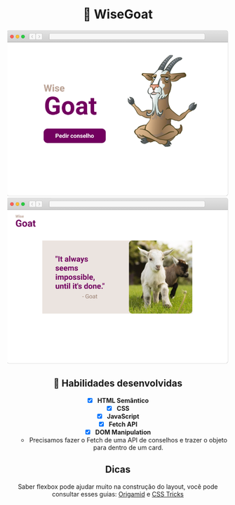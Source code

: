 <h1 align="center"> 🐐 WiseGoat </h1> 

<div align="center">
  <img width="800px" src="https://github.com/Pedrovinhas/devchallenge-front/blob/master/wise-goat/design/page%201.png">
       
  <img  width="800px" src="https://github.com/Pedrovinhas/devchallenge-front/blob/master/wise-goat/design/page%202.png">
       
  <div>

## 🎉 Habilidades desenvolvidas

- [X] **HTML Semântico**
- [X] **CSS** 
- [X] **JavaScript**
- [X] **Fetch API**
- [X] **DOM Manipulation**
  - Precisamos fazer o Fetch de uma API de conselhos e trazer o objeto para dentro de um card.

## Dicas 

Saber flexbox pode ajudar muito na construção do layout, você pode consultar esses guias: [Origamid](https://origamid.com/projetos/flexbox-guia-completo/) 
e [CSS Tricks](https://css-tricks.com/snippets/css/a-guide-to-flexbox/)
